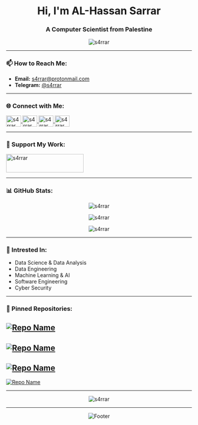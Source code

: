 <h1 align="center">Hi, I'm AL-Hassan Sarrar</h1>
<h3 align="center">A Computer Scientist from Palestine</h3>

<p align="center">
  <img src="https://komarev.com/ghpvc/?username=s4rrar&label=Profile%20views&color=0e75b6&style=flat" alt="s4rrar" />
</p>

---

### 📫 How to Reach Me:
- **Email:** s4rrar@protonmail.com
- **Telegram:** [@s4rrar](https://t.me/s4rrar)

---

### 🌐 Connect with Me:
<p align="left">
  <a href="https://twitter.com/s4rrar" target="blank">
    <img align="center" src="https://raw.githubusercontent.com/rahuldkjain/github-profile-readme-generator/master/src/images/icons/Social/twitter.svg" alt="s4rrar" height="30" width="40" />
  </a>
  <a href="https://linkedin.com/in/s4rrar" target="blank">
    <img align="center" src="https://raw.githubusercontent.com/rahuldkjain/github-profile-readme-generator/master/src/images/icons/Social/linked-in-alt.svg" alt="s4rrar" height="30" width="40" />
  </a>
  <a href="https://fb.com/s4rrar" target="blank">
    <img align="center" src="https://raw.githubusercontent.com/rahuldkjain/github-profile-readme-generator/master/src/images/icons/Social/facebook.svg" alt="s4rrar" height="30" width="40" />
  </a>
  <a href="https://instagram.com/s4rrar" target="blank">
    <img align="center" src="https://raw.githubusercontent.com/rahuldkjain/github-profile-readme-generator/master/src/images/icons/Social/instagram.svg" alt="s4rrar" height="30" width="40" />
  </a>
</p>

---

### 💖 Support My Work:
<p align="left">
  <a href="https://ko-fi.com/s4rrar">
    <img src="https://cdn.ko-fi.com/cdn/kofi3.png?v=3" height="50" width="210" alt="s4rrar" />
  </a>
</p>

---

### 📊 GitHub Stats:
<p align="center">
  <img align="center" src="https://github-readme-stats.vercel.app/api?username=s4rrar&show_icons=true&theme=dark&locale=en" alt="s4rrar" />
</p>

<p align="center">
  <img align="center" src="https://github-readme-streak-stats.herokuapp.com/?user=s4rrar&theme=dark" alt="s4rrar" />
</p>

<p align="center">
  <img align="center" src="https://github-readme-stats.vercel.app/api/top-langs?username=s4rrar&show_icons=true&theme=dark&locale=en&layout=compact" alt="s4rrar" />
</p>

---

### 🎯 Intrested In:
- Data Science & Data Analysis
- Data Engineering
- Machine Learning & AI
- Software Engineering
- Cyber Security

---

### 📌 Pinned Repositories:
[![Repo Name](https://github-readme-stats.vercel.app/api/pin/?username=s4rrar&repo=iiMeow-Video-Downloader&theme=dark)](https://github.com/s4rrar/iiMeow-Video-Downloader)
-
[![Repo Name](https://github-readme-stats.vercel.app/api/pin/?username=s4rrar&repo=s4rrar-portfolio&theme=dark)](https://github.com/s4rrar/s4rrar-portfolio)
-
[![Repo Name](https://github-readme-stats.vercel.app/api/pin/?username=s4rrar&repo=darks1ders-file-encryption&theme=dark)](https://github.com/s4rrar/darks1ders-file-encryption)
-
[![Repo Name](https://github-readme-stats.vercel.app/api/pin/?username=s4rrar&repo=PyCrypt&theme=dark)](https://github.com/s4rrar/PyCrypt)

---

<p align="center">
  <img src="https://github-profile-trophy.vercel.app/?username=s4rrar&theme=onedark&no-frame=true&row=1&column=7" alt="s4rrar" />
</p>

---

<p align="center"> 
  <img src="https://capsule-render.vercel.app/api?type=waving&color=gradient&height=100&section=footer&animation=twinkling" alt="Footer" />
</p>

